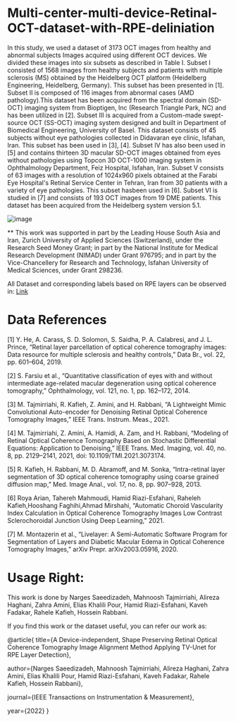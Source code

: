 # Multi-center-multi-device-Retinal-OCT-dataset-with-RPE-deliniation

In this study, we used a dataset of 3173 OCT images from healthy and abnormal subjects Images acquired using different OCT devices. We divided these images into six subsets as described in Table I. 
Subset I consisted of 1568 images from healthy subjects and patients with multiple sclerosis (MS) obtained by the Heidelberg OCT platform (Heidelberg Engineering, Heidelberg, Germany). This subset has been presented in [1]. Subset II is composed of 116 images from abnormal cases (AMD pathology).This dataset has been acquired from the spectral domain (SD-OCT) imaging system from Bioptigen, Inc (Research Triangle Park, NC) and has been utilized in [2]. Subset III is acquired from a Custom-made swept-source OCT (SS-OCT) imaging system designed and built in Department of Biomedical Engineering, University of Basel. This dataset consists of 45 subjects without eye pathologies collected in Didavaran eye clinic, Isfahan, Iran. This subset has been used in [3], [4]. Subset IV has also been used in [5] and contains thirteen 3D macular SD-OCT images obtained from eyes without pathologies using Topcon 3D OCT-1000 imaging system in Ophthalmology Department, Feiz Hospital, Isfahan, Iran. Subset V consists of 63 images with a resolution of 1024x960 pixels obtained at the Farabi Eye Hospital's Retinal Service Center in Tehran, Iran from 30 patients with a variety of eye pathologies. This subset hasbeen used in [6]. Subset VI is studied in [7] and consists of 193 OCT images from 19 DME patients. This dataset has been acquired from the Heidelberg system version 5.1.

![image](https://user-images.githubusercontent.com/66547627/168419036-aea8f279-54a9-4462-bd3b-5fd8ee5993e9.png)

<p align="centre">
  
** This work was supported in part by the Leading House South Asia and Iran, Zurich University of Applied Sciences (Switzerland), under the Research Seed Money Grant; in part by the National Institute for Medical Research Development (NIMAD) under Grant 976795; and in part by the Vice-Chancellery for Research and Technology, Isfahan University of Medical Sciences, under Grant 298236.
  
 All Dataset and corresponding labels based on RPE layers can be observed in: [Link](https://drive.google.com/drive/folders/1zyKboOi-Jsr7poMk5g0C6SkZsu7mHEBr?usp=sharing) 
   
 # Data References
  
 [1] Y. He, A. Carass, S. D. Solomon, S. Saidha, P. A. Calabresi, and J. L. Prince, “Retinal layer parcellation of optical coherence tomography images: Data resource for multiple sclerosis and healthy controls,” Data Br., vol. 22, pp. 601–604, 2019.
  
 [2] S. Farsiu et al., “Quantitative classification of eyes with and without intermediate age-related macular degeneration using optical coherence tomography,” Ophthalmology, vol. 121, no. 1, pp. 162–172, 2014.
  
[3]	M. Tajmirriahi, R. Kafieh, Z. Amini, and H. Rabbani, “A Lightweight Mimic Convolutional Auto-encoder for Denoising Retinal Optical Coherence Tomography Images,” IEEE Trans. Instrum. Meas., 2021.
  
[4]	M. Tajmirriahi, Z. Amini, A. Hamidi, A. Zam, and H. Rabbani, “Modeling of Retinal Optical Coherence Tomography Based on Stochastic Differential Equations: Application to Denoising,” IEEE Trans. Med. Imaging, vol. 40, no. 8, pp. 2129–2141, 2021, doi: 10.1109/TMI.2021.3073174.
  
[5]	R. Kafieh, H. Rabbani, M. D. Abramoff, and M. Sonka, “Intra-retinal layer segmentation of 3D optical coherence tomography using coarse grained diffusion map,” Med. Image Anal., vol. 17, no. 8, pp. 907–928, 2013.
  
[6]	Roya Arian, Tahereh Mahmoudi, Hamid Riazi-Esfahani, Raheleh Kafieh,Hooshang Faghihi,Ahmad Mirshahi, “Automatic Choroid Vascularity Index Calculation in Optical Coherence Tomography Images Low Contrast Sclerochoroidal Junction Using Deep Learning,” 2021.
  
[7]	M. Montazerin et al., “Livelayer: A Semi-Automatic Software Program for Segmentation of Layers and Diabetic Macular Edema in Optical Coherence Tomography Images,” arXiv Prepr. arXiv2003.05916, 2020.

  # Usage Right:

This work is done by Narges Saeedizadeh, Mahnoosh Tajmirriahi, Alireza Haghani, Zahra Amini, Elias Khalili Pour, Hamid Riazi-Esfahani, Kaveh Fadakar, Rahele Kafieh, Hossein Rabbani. 


If you find this work or the dataset useful, you can refer our work as:

@article{
  title={A Device-independent, Shape Preserving Retinal Optical Coherence Tomography Image Alignment Method Applying TV-Unet for RPE Layer Detection},
  
  author={Narges Saeedizadeh, Mahnoosh Tajmirriahi, Alireza Haghani, Zahra Amini, Elias Khalili Pour, Hamid Riazi-Esfahani, Kaveh Fadakar, Rahele Kafieh, Hossein Rabbani},
  
  journal={IEEE Transactions on Instrumentation & Measurement},
  
  year={2022}
}
